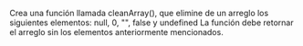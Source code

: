 Crea una función llamada cleanArray(), que elimine de un arreglo los siguientes elementos:
null, 0, "", false y undefined
La función debe retornar el arreglo sin los elementos anteriormente mencionados.
